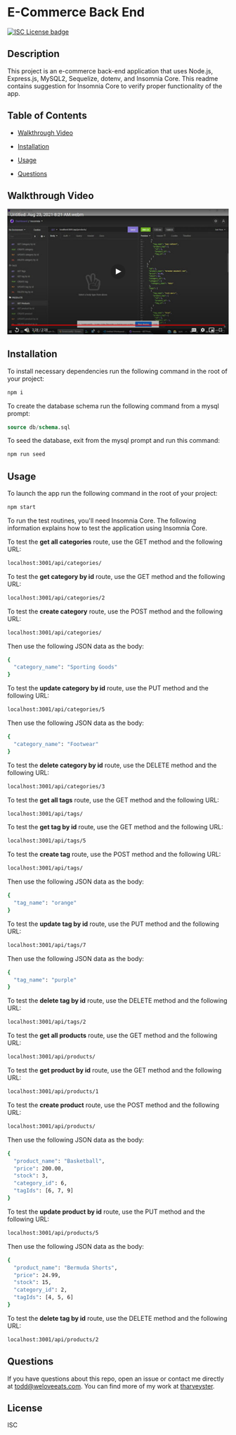 # E-Commerce Back End
[![ISC License badge](https://img.shields.io/github/license/tharveyster/e-commerce-back-end?style=plastic)](https://opensource.org/licenses/ISC)

## Description
This project is an e-commerce back-end application that uses Node.js, Express.js, MySQL2, Sequelize, dotenv, and Insomnia Core. This readme contains suggestion for Insomnia Core to verify proper functionality of the app.

## Table of Contents
  * [Walkthrough Video](#walkthrough-video)

  * [Installation](#installation)

  * [Usage](#usage)

  * [Questions](#questions)

## Walkthrough Video
[![Walkthrough video link image](./assets/images/ecbe-walkthrough-screenshot.png)](https://drive.google.com/file/d/17oLpM-PeuqrqMFMzOfQr04hDl0CEhrkR/view)

## Installation
To install necessary dependencies run the following command in the root of your project:
```bash
npm i
```

To create the database schema run the following command from a mysql prompt:
~~~~sql
source db/schema.sql
~~~~

To seed the database, exit from the mysql prompt and run this command:
```bash
npm run seed
```

## Usage
To launch the app run the following command in the root of your project:
```bash
npm start
```

To run the test routines, you'll need Insomnia Core. The following information explains how to test the application using Insomnia Core.

To test the **get all categories** route, use the GET method and the following URL:
```bash
localhost:3001/api/categories/
```

To test the **get category by id** route, use the GET method and the following URL:
```bash
localhost:3001/api/categories/2
```

To test the **create category** route, use the POST method and the following URL:
```bash
localhost:3001/api/categories/
```
Then use the following JSON data as the body:
```bash
{
  "category_name": "Sporting Goods"
}
```

To test the **update category by id** route, use the PUT method and the following URL:
```bash
localhost:3001/api/categories/5
```
Then use the following JSON data as the body:
```bash
{
  "category_name": "Footwear"
}
```

To test the **delete category by id** route, use the DELETE method and the following URL:
```bash
localhost:3001/api/categories/3
```

To test the **get all tags** route, use the GET method and the following URL:
```bash
localhost:3001/api/tags/
```

To test the **get tag by id** route, use the GET method and the following URL:
```bash
localhost:3001/api/tags/5
```

To test the **create tag** route, use the POST method and the following URL:
```bash
localhost:3001/api/tags/
```
Then use the following JSON data as the body:
```bash
{
  "tag_name": "orange"
}
```

To test the **update tag by id** route, use the PUT method and the following URL:
```bash
localhost:3001/api/tags/7
```
Then use the following JSON data as the body:
```bash
{
  "tag_name": "purple"
}
```

To test the **delete tag by id** route, use the DELETE method and the following URL:
```bash
localhost:3001/api/tags/2
```

To test the **get all products** route, use the GET method and the following URL:
```bash
localhost:3001/api/products/
```

To test the **get product by id** route, use the GET method and the following URL:
```bash
localhost:3001/api/products/1
```

To test the **create product** route, use the POST method and the following URL:
```bash
localhost:3001/api/products/
```
Then use the following JSON data as the body:
```bash
{
  "product_name": "Basketball",
  "price": 200.00,
  "stock": 3,
  "category_id": 6,
  "tagIds": [6, 7, 9]
}
```

To test the **update product by id** route, use the PUT method and the following URL:
```bash
localhost:3001/api/products/5
```
Then use the following JSON data as the body:
```bash
{
  "product_name": "Bermuda Shorts",
  "price": 24.99,
  "stock": 15,
  "category_id": 2,
  "tagIds": [4, 5, 6]
}
```

To test the **delete tag by id** route, use the DELETE method and the following URL:
```bash
localhost:3001/api/products/2
```

## Questions
If you have questions about this repo, open an issue or contact me directly at todd@weloveeats.com. You can find more of my work at [tharveyster](https://github.com/tharveyster).

## License
ISC
